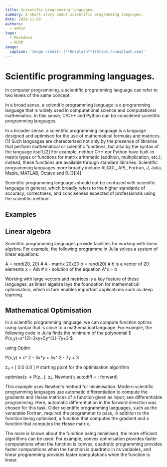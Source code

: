 ```yaml
---
title: Scientific programming languages.
summary: A short story about scientific programming languages.
date: 2024-11-02
authors:
  - admin
tags:
  - Markdown
  - RUDN
image:
  caption: 'Image credit: [**Unsplash**](https://unsplash.com)'
---
```


# Scientific programming languages.

In computer programming, a scientific programming language can refer to two levels of the same concept.

In a broad sense, a scientific programming language is a programming language that is widely used in computational science and computational mathematics. In this sense, C/C++ and Python can be considered scientific programming languages.

In a broader sense, a scientific programming language is a language designed and optimised for the use of mathematical formulas and matrices.[1] Such languages are characterised not only by the presence of libraries that perform mathematical or scientific functions, but also by the syntax of the language itself.[2] For example, neither C++ nor Python have built-in matrix types or functions for matrix arithmetic (addition, multiplication, etc.); instead, these functions are available through standard libraries. Scientific programming languages more broadly include ALGOL, APL, Fortran, J, Julia, Maple, MATLAB, Octave and R.[3][4]

Scientific programming languages should not be confused with scientific language in general, which broadly refers to the higher standards of accuracy, correctness, and conciseness expected of professionals using the scientific method.

## Examples

## Linear algebra

Scientific programming languages provide facilities for working with linear algebra. For example, the following programme in Julia solves a system of linear equations:

A = rand(20, 20) # A - matrix 20x20
b = rand(20) # b is a vector of 20 elements
x = A\b # x - solution of the equation A*x = b

Working with large vectors and matrices is a key feature of these languages, as linear algebra lays the foundation for mathematical optimisation, which in turn enables important applications such as deep learning.

## Mathematical Optimisation

In a scientific programming language, we can compute function optima using syntax that is close to a mathematical language. For example, the following code in Julia finds the minimum of the polynomial $ P(x,y)=x^{2}-3xy+5y^{2}-7y+3 $

using Optim

P(x,y) = x^ 2 - 3x*y + 5y^ 2 - 7y + 3

z₀ = [ 0.0
       0.0 ] # starting point for the optimisation algorithm

optimise(z -> P(z...), z₀, Newton();
         autodiff = : forward)

This example uses Newton's method for minimisation. Modern scientific programming languages use automatic differentiation to compute the gradients and Hesse matrices of a function given as input; see differentiable programming. Here, automatic differentiation in the forward direction was chosen for this task. Older scientific programming languages, such as the venerable Fortran, required the programmer to pass, in addition to the function being optimised, a function that computes the gradient and a function that computes the Hesse matrix.

The more is known about the function being minimised, the more efficient algorithms can be used. For example, convex optimisation provides faster computations when the function is convex, quadratic programming provides faster computations when the function is quadratic in its variables, and linear programming provides faster computations when the function is linear.